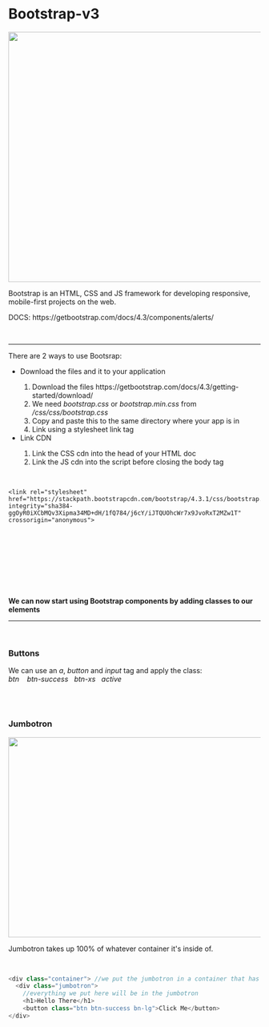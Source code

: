 # Bootstrap-v3
<img src="https://blog.templatetoaster.com/wp-content/uploads/2019/09/What-is-Bootstrap-Facebook.png" height="500" width="1000">
<p>Bootstrap is an HTML, CSS and JS framework for developing responsive, mobile-first projects on the web.</p>
<p>DOCS: https://getbootstrap.com/docs/4.3/components/alerts/</p>
<br>
<hr>
<p>There are 2 ways to use Bootsrap:</p>
<ul>
<li>Download the files and it to your application</li>
  <ol>
    <li>Download the files https://getbootstrap.com/docs/4.3/getting-started/download/</li>
    <li>We need <em>bootstrap.css</em> or <em>bootstrap.min.css</em> from <em>/css/css/bootstrap.css</em></li>
    <li>Copy and paste this to the same directory where your app is in</li>
    <li>Link using a stylesheet link tag</li>
  </ol>
<li>Link CDN</li>
  <ol>
    <li>Link the CSS cdn into the head of your HTML doc </li>
     <li>Link the JS cdn into the script before closing the body tag</li>
</ul>
    </ol>
  <br>
 
    <link rel="stylesheet" href="https://stackpath.bootstrapcdn.com/bootstrap/4.3.1/css/bootstrap.min.css" integrity="sha384-ggOyR0iXCbMQv3Xipma34MD+dH/1fQ784/j6cY/iJTQUOhcWr7x9JvoRxT2MZw1T" crossorigin="anonymous">
   <br>
   <pre><code>
<script src="https://code.jquery.com/jquery-3.3.1.slim.min.js" integrity="sha384-q8i/X+965DzO0rT7abK41JStQIAqVgRVzpbzo5smXKp4YfRvH+8abtTE1Pi6jizo" crossorigin="anonymous"></script>
<script src="https://cdnjs.cloudflare.com/ajax/libs/popper.js/1.14.7/umd/popper.min.js" integrity="sha384-UO2eT0CpHqdSJQ6hJty5KVphtPhzWj9WO1clHTMGa3JDZwrnQq4sF86dIHNDz0W1" crossorigin="anonymous"></script>
<script src="https://stackpath.bootstrapcdn.com/bootstrap/4.3.1/js/bootstrap.min.js" integrity="sha384-JjSmVgyd0p3pXB1rRibZUAYoIIy6OrQ6VrjIEaFf/nJGzIxFDsf4x0xIM+B07jRM" crossorigin="anonymous"></script>
   </code></pre>
<br><br<
<p><strong>We can now start using Bootstrap components by adding classes to our elements</strong><p>
<hr>
<br>
<h3>Buttons</h3>
<p>We can use an <em>a</em>, <em>button</em> and <em>input</em> tag and apply the class:<br>
  <em>btn  &nbsp;&nbsp; btn-success&nbsp;&nbsp; btn-xs &nbsp;&nbsp;active</em>
</p>
    
<br>
<br>
<h3>Jumbotron</h3>
<img src="https://css3menu.com/web-design/data/upload/2017/04/example-jumb.jpg" height=400px width=700px>
<p>Jumbotron takes up 100% of whatever container it's inside of.</p>
<br>


```javascript
<div class="container"> //we put the jumbotron in a container that has auto margin to center
  <div class="jumbotron">
    //everything we put here will be in the jumbotron
    <h1>Hello There</h1>
    <button class="btn btn-success bn-lg">Click Me</button>
</div>
```
